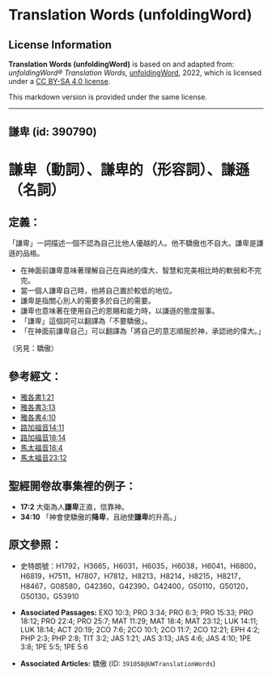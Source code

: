 # Translation Words (unfoldingWord)

## License Information

**Translation Words (unfoldingWord)** is based on and adapted from: _unfoldingWord® Translation Words_, [unfoldingWord](https://unfoldingword.org/utw), 2022, which is licensed under a [CC BY-SA 4.0 license](https://creativecommons.org/licenses/by-sa/4.0/legalcode.en).

This markdown version is provided under the same license.



--------------------------------

## 謙卑 (id: 390790)

謙卑（動詞）、謙卑的（形容詞）、謙遜（名詞）
======================

定義：
---

「謙卑」一詞描述一個不認為自己比他人優越的人。他不驕傲也不自大。謙卑是謙遜的品格。

* 在神面前謙卑意味著理解自己在與祂的偉大、智慧和完美相比時的軟弱和不完完。
* 當一個人謙卑自己時，他將自己置於較低的地位。
* 謙卑是指關心別人的需要多於自己的需要。
* 謙卑也意味著在使用自己的恩賜和能力時，以謙遜的態度服事。
* 「謙卑」這個詞可以翻譯為「不要驕傲」。
* 「在神面前謙卑自己」可以翻譯為「將自己的意志順服於神，承認祂的偉大。」

（另見：驕傲）

參考經文：
-----

* [雅各書1:21](https://ref.ly/Jas1:21)
* [雅各書3:13](https://ref.ly/Jas3:13)
* [雅各書4:10](https://ref.ly/Jas4:10)
* [路加福音14:11](https://ref.ly/Luke14:11)
* [路加福音18:14](https://ref.ly/Luke18:14)
* [馬太福音18:4](https://ref.ly/Matt18:4)
* [馬太福音23:12](https://ref.ly/Matt23:12)

聖經開卷故事集裡的例子：
------------

* **17:2** 大衛為人**謙卑**正直，信靠神。
* **34:10** 「神會使驕傲的**降卑**，且祂使**謙卑**的升高。」

原文參照：
-----

* 史特朗號：H1792，H3665，H6031，H6035，H6038，H6041，H6800，H6819，H7511，H7807，H7812，H8213，H8214，H8215，H8217，H8467，G08580，G42360，G42390，G42400，G50110，G50120，G50130，G53910

* **Associated Passages:** EXO 10:3; PRO 3:34; PRO 6:3; PRO 15:33; PRO 18:12; PRO 22:4; PRO 25:7; MAT 11:29; MAT 18:4; MAT 23:12; LUK 14:11; LUK 18:14; ACT 20:19; 2CO 7:6; 2CO 10:1; 2CO 11:7; 2CO 12:21; EPH 4:2; PHP 2:3; PHP 2:8; TIT 3:2; JAS 1:21; JAS 3:13; JAS 4:6; JAS 4:10; 1PE 3:8; 1PE 5:5; 1PE 5:6
* **Associated Articles:** 驕傲 (ID: `391058@UWTranslationWords`)

